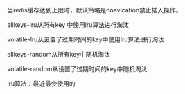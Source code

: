 当redis缓存达到上限时，默认策略是noevication禁止插入操作。

allkeys-lru从所有key 中使用lru算法进行淘汰

volatile-lru从设置了过期时间的key中使用lru算法进行淘汰

allkeys-random从所有key中随机淘汰

volatile-random从设置了过期时间的key中随机淘汰

lru算法：最近最少使用的
